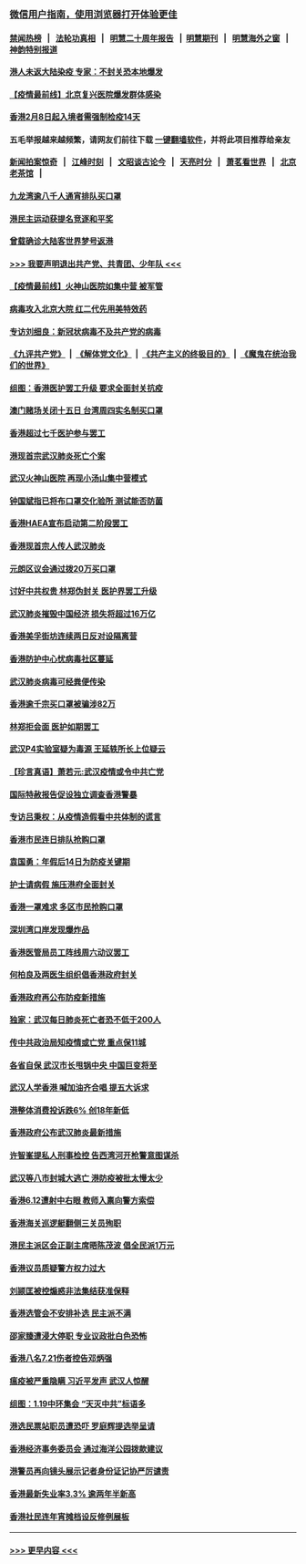 ### [微信用户指南，使用浏览器打开体验更佳](https://github.com/gfw-breaker/banned-news1/blob/master/indexes/wechat-guide.md?t=0)
#### [禁闻热榜](热点新闻.md?t=0)  &nbsp;&nbsp;|&nbsp;&nbsp; [法轮功真相](https://github.com/gfw-breaker/truth/blob/master/README.md?t=0) &nbsp;&nbsp;|&nbsp;&nbsp; [明慧二十周年报告](https://github.com/gfw-breaker/mh-reports/blob/master/README.md?t=0) &nbsp;&nbsp;|&nbsp;&nbsp;[明慧期刊](https://github.com/gfw-breaker/mh-qikan) &nbsp;&nbsp;|&nbsp;&nbsp; [明慧海外之窗](https://github.com/gfw-breaker/mh-news/blob/master/README.md?t=0) &nbsp;&nbsp;|&nbsp;&nbsp; [神韵特别报道](https://github.com/gfw-breaker/mh-news/blob/master/shenyun.md?t=0)
#### [港人未返大陆染疫 专家：不封关恐本地爆发](../pages/nsc415/n11848021.md?t=02062211) 
#### [【疫情最前线】北京复兴医院爆发群体感染](../pages/nsc415/n11847626.md?t=02062211) 
#### [香港2月8日起入境者需强制检疫14天](../pages/nsc415/n11847658.md?t=02062211) 
#### 五毛举报越来越频繁，请网友们前往下载 [一键翻墙软件](https://github.com/gfw-breaker/ssr-accounts)，并将此项目推荐给亲友
#### [新闻拍案惊奇](https://github.com/gfw-breaker/banned-news1/blob/master/pages/link4.md) &nbsp;&nbsp;|&nbsp;&nbsp; [江峰时刻](https://github.com/gfw-breaker/banned-news1/blob/master/pages/link4.md) &nbsp;&nbsp;|&nbsp;&nbsp; [文昭谈古论今](https://github.com/gfw-breaker/banned-news1/blob/master/pages/link4.md) &nbsp;&nbsp;|&nbsp;&nbsp; [天亮时分](https://github.com/gfw-breaker/banned-news1/blob/master/pages/link4.md) &nbsp;&nbsp;|&nbsp;&nbsp; [萧茗看世界](https://github.com/gfw-breaker/banned-news1/blob/master/pages/link4.md) &nbsp;&nbsp;|&nbsp;&nbsp; [北京老茶馆](https://github.com/gfw-breaker/banned-news1/blob/master/pages/link4.md) &nbsp;&nbsp;|&nbsp;&nbsp; 
#### [九龙湾逾八千人通宵排队买口罩](../pages/nsc415/n11847647.md?t=02062211) 
#### [港民主运动获提名竞逐和平奖](../pages/nsc415/n11847633.md?t=02062211) 
#### [曾载确诊大陆客世界梦号返港](../pages/nsc415/n11847608.md?t=02062211) 
#### [>>> 我要声明退出共产党、共青团、少年队 <<<](https://github.com/begood0513/goodnews/blob/master/quit/letter.md) 
#### [【疫情最前线】火神山医院如集中营 被军管](../pages/nsc415/n11847524.md?t=02062211) 
#### [病毒攻入北京大院 红二代先用美特效药](../pages/nsc415/n11847427.md?t=02062211) 
#### [专访刘细良：新冠状病毒不及共产党的病毒](../pages/nsc415/n11847164.md?t=02062211) 
#### [《九评共产党》](https://github.com/begood0513/9ping.md/blob/master/README.md) &nbsp;|&nbsp; [《解体党文化》](../../../../jtdwh.md/blob/master/README.md)  &nbsp;|&nbsp; [《共产主义的终极目的》](../../../../gczydzjmd.md/blob/master/README.md) &nbsp;|&nbsp; [《魔鬼在统治我们的世界》](../../../../mgztzwmdsj.md/blob/master/README.md) 
#### [组图：香港医护罢工升级 要求全面封关抗疫](../pages/nsc415/n11844107.md?t=02062211) 
#### [澳门赌场关闭十五日 台湾周四实名制买口罩](../pages/nsc415/n11845083.md?t=02062211) 
#### [香港超过七千医护参与罢工](../pages/nsc415/n11845051.md?t=02062211) 
#### [港现首宗武汉肺炎死亡个案](../pages/nsc415/n11844998.md?t=02062211) 
#### [武汉火神山医院 再现小汤山集中营模式](../pages/nsc415/n11844763.md?t=02062211) 
#### [钟国斌指已将布口罩交化验所 测试能否防菌](../pages/nsc415/n11842783.md?t=02062211) 
#### [香港HAEA宣布启动第二阶段罢工](../pages/nsc415/n11842723.md?t=02062211) 
#### [香港现首宗人传人武汉肺炎](../pages/nsc415/n11842766.md?t=02062211) 
#### [元朗区议会通过拨20万买口罩](../pages/nsc415/n11842754.md?t=02062211) 
#### [讨好中共权贵 林郑伪封关 医护界罢工升级](../pages/nsc415/n11842359.md?t=02062211) 
#### [武汉肺炎摧毁中国经济 损失将超过16万亿](../pages/nsc415/n11839723.md?t=02062211) 
#### [香港美孚街坊连续两日反对设隔离营](../pages/nsc415/n11839962.md?t=02062211) 
#### [香港防护中心忧病毒社区蔓延](../pages/nsc415/n11839933.md?t=02062211) 
#### [武汉肺炎病毒可经粪便传染](../pages/nsc415/n11839939.md?t=02062211) 
#### [香港逾千宗买口罩被骗涉82万](../pages/nsc415/n11839914.md?t=02062211) 
#### [林郑拒会面 医护如期罢工](../pages/nsc415/n11839892.md?t=02062211) 
#### [武汉P4实验室疑为毒源 王延轶所长上位疑云](../pages/nsc415/n11835543.md?t=02062211) 
#### [【珍言真语】萧若元:武汉疫情或令中共亡党](../pages/nsc415/n11829394.md?t=02062211) 
#### [国际特赦报告促设独立调查香港警暴](../pages/nsc415/n11833845.md?t=02062211) 
#### [专访吕秉权：从疫情造假看中共体制的谎言](../pages/nsc415/n11833813.md?t=02062211) 
#### [香港市民连日排队抢购口罩](../pages/nsc415/n11833794.md?t=02062211) 
#### [袁国勇：年假后14日为防疫关键期](../pages/nsc415/n11831088.md?t=02062211) 
#### [护士请病假 施压港府全面封关](../pages/nsc415/n11831030.md?t=02062211) 
#### [香港一罩难求 多区市民抢购口罩](../pages/nsc415/n11831002.md?t=02062211) 
#### [深圳湾口岸发现爆炸品](../pages/nsc415/n11828802.md?t=02062211) 
#### [香港医管局员工阵线周六动议罢工](../pages/nsc415/n11828762.md?t=02062211) 
#### [何柏良及两医生组织倡香港政府封关](../pages/nsc415/n11828749.md?t=02062211) 
#### [香港政府再公布防疫新措施](../pages/nsc415/n11828716.md?t=02062211) 
#### [独家：武汉每日肺炎死亡者恐不低于200人](../pages/nsc415/n11828240.md?t=02062211) 
#### [传中共政治局知疫情或亡党 重点保11城](../pages/nsc415/n11828145.md?t=02062211) 
#### [各省自保 武汉市长甩锅中央 中国巨变将至](../pages/nsc415/n11828021.md?t=02062211) 
#### [武汉人学香港 喊加油齐合唱 提五大诉求](../pages/nsc415/n11827046.md?t=02062211) 
#### [港整体消费投诉跌6% 创18年新低](../pages/nsc415/n11817280.md?t=02062211) 
#### [香港政府公布武汉肺炎最新措施](../pages/nsc415/n11817152.md?t=02062211) 
#### [许智峯提私人刑事检控 告西湾河开枪警意图谋杀](../pages/nsc415/n11817132.md?t=02062211) 
#### [武汉等八市封城大逃亡 港防疫被批太慢太少](../pages/nsc415/n11817058.md?t=02062211) 
#### [香港6.12遭射中右眼 教师入禀向警方索偿](../pages/nsc415/n11814678.md?t=02062211) 
#### [香港海关巡逻艇翻侧三关员殉职](../pages/nsc415/n11814604.md?t=02062211) 
#### [港民主派区会正副主席晤陈茂波 倡全民派1万元](../pages/nsc415/n11814582.md?t=02062211) 
#### [香港议员质疑警方权力过大](../pages/nsc415/n11814560.md?t=02062211) 
#### [刘颕匡被控煽惑非法集结获准保释](../pages/nsc415/n11811727.md?t=02062211) 
#### [香港选管会不安排补选 民主派不满](../pages/nsc415/n11811691.md?t=02062211) 
#### [邵家臻遭浸大停职 专业议政批白色恐怖](../pages/nsc415/n11811670.md?t=02062211) 
#### [香港八名7.21伤者控告邓炳强](../pages/nsc415/n11811623.md?t=02062211) 
#### [瘟疫被严重隐瞒 习近平发声 武汉人惊醒](../pages/nsc415/n11811186.md?t=02062211) 
#### [组图：1.19中环集会 “天灭中共”标语多](../pages/nsc415/n11809514.md?t=02062211) 
#### [港选民票站职员遭恐吓 罗庭辉提选举呈请](../pages/nsc415/n11808914.md?t=02062211) 
#### [香港经济事务委员会 通过海洋公园拨款建议](../pages/nsc415/n11808906.md?t=02062211) 
#### [港警员再向镜头展示记者身份证记协严厉谴责](../pages/nsc415/n11808888.md?t=02062211) 
#### [香港最新失业率3.3% 逾两年半新高](../pages/nsc415/n11808887.md?t=02062211) 
#### [香港社民连年宵摊档设反修例展板](../pages/nsc415/n11808857.md?t=02062211) 

----
#### [ >>> 更早内容 <<< ](../indexes/nsc415-earlier.md)
